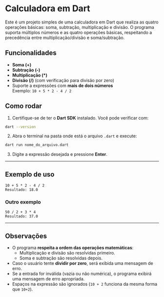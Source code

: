 # Calculadora em Dart

Este é um projeto simples de uma calculadora em Dart que realiza as quatro operações básicas: soma, subtração, multiplicação e divisão. 
O programa suporta múltiplos números e as quatro operações básicas, respeitando a precedência entre multiplicação/divisão e soma/subtração.  

## Funcionalidades

* **Soma (+)**
* **Subtração (-)**
* **Multiplicação (*)**
* **Divisão (/)** (com verificação para divisão por zero)
* Suporte a expressões com **mais de dois números**  
  Exemplo: `10 + 5 * 2 - 4 / 2`

## Como rodar

1. Certifique-se de ter o **Dart SDK** instalado. Você pode verificar com:

```bash
dart --version
```

2. Abra o terminal na pasta onde está o arquivo `.dart` e execute:

```bash
dart run nome_do_arquivo.dart
```

3. Digite a expressão desejada e pressione **Enter**.

---

## Exemplo de uso

```text
10 + 5 * 2 - 4 / 2
Resultado: 18.0
```

### Outro exemplo
```text
50 / 2 + 3 * 4
Resultado: 37.0
```

---

## Observações

* O programa **respeita a ordem das operações matemáticas**:
  * Multiplicação e divisão são resolvidas primeiro.
  * Soma e subtração são resolvidas depois.
* Caso o usuário tente **dividir por zero**, será exibida uma mensagem de erro.
* Se a entrada for inválida (vazia ou não numérica), o programa exibirá uma mensagem de erro apropriada.
* Espaços na expressão são ignorados (`10 + 2` funciona da mesma forma que `10+2`).
